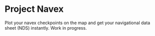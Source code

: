 # Project Navex
Plot your navex checkpoints on the map and get your navigational data sheet (NDS) instantly. Work in progress.
